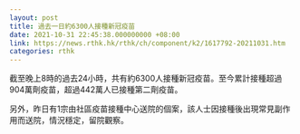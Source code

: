 ```yaml
---
layout: post
title: 過去一日約6300人接種新冠疫苗
date: 2021-10-31 22:45:38.000000000 +08:00
link: https://news.rthk.hk/rthk/ch/component/k2/1617792-20211031.htm
categories: rthk
---
```


截至晚上8時的過去24小時，共有約6300人接種新冠疫苗。至今累計接種超過904萬劑疫苗，超過442萬人已接種第二劑疫苗。 

另外，昨日有1宗由社區疫苗接種中心送院的個案，該人士因接種後出現常見副作用而送院，情況穩定，留院觀察。
